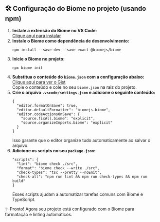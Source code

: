 <h2>🛠️ Configuração do Biome no projeto (usando npm)</h2>

<ol>
  <li>
    <strong>Instale a extensão do Biome no VS Code:</strong><br />
    <a href="https://marketplace.visualstudio.com/items?itemName=biomejs.biome" target="_blank">Clique aqui para instalar</a>
  </li>

  <li>
    <strong>Instale o Biome como dependência de desenvolvimento:</strong><br />
    <pre><code>npm install --save-dev --save-exact @biomejs/biome</code></pre>
  </li>

  <li>
    <strong>Inicie o Biome no projeto:</strong><br />
    <pre><code>npx biome init</code></pre>
  </li>

  <li>
    <strong>Substitua o conteúdo do <code>biome.json</code> com a configuração abaixo:</strong><br />
    <a href="https://gist.github.com/fernandes-vinicius/0d0140af5b39970b8ab6d8aba5c00789" target="_blank">Clique aqui para ver o Gist</a><br />
    Copie o conteúdo e cole no seu <code>biome.json</code> na raiz do projeto.
  </li>

  <li>
    <strong>Crie o arquivo <code>.vscode/settings.json</code> e adicione o seguinte conteúdo:</strong><br />
    <pre><code>{
  "editor.formatOnSave": true,
  "editor.defaultFormatter": "biomejs.biome",
  "editor.codeActionsOnSave": {
    "source.fixAll.biome": "explicit",
    "source.organizeImports.biome": "explicit"
  }
}</code></pre>
    Isso garante que o editor organize tudo automaticamente ao salvar o arquivo.
  </li>

  <li>
    <strong>Adicione os scripts no seu <code>package.json</code>:</strong><br />
    <pre><code>"scripts": {
  "lint": "biome check ./src",
  "format": "biome check --write ./src",
  "check-types": "tsc --pretty --noEmit",
  "check-all": "npm run lint && npm run check-types && npm run build"
}</code></pre>
    Esses scripts ajudam a automatizar tarefas comuns com Biome e TypeScript.
  </li>
</ol>

<p>✨ Pronto! Agora seu projeto está configurado com o Biome para formatação e linting automáticos.</p>
